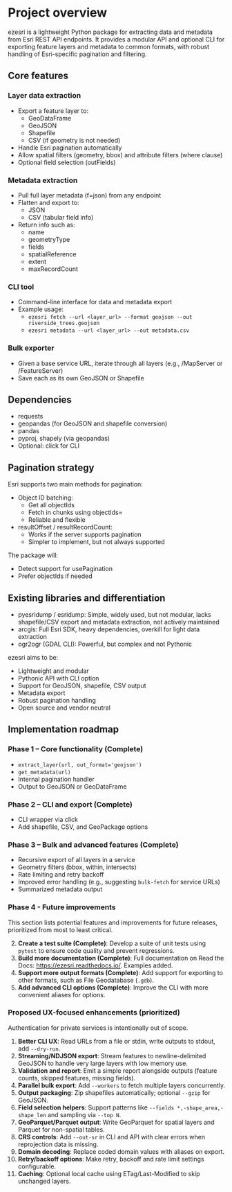 # Project overview

ezesri is a lightweight Python package for extracting data and metadata from Esri REST API endpoints. It provides a modular API and optional CLI for exporting feature layers and metadata to common formats, with robust handling of Esri-specific pagination and filtering.

## Core features

### Layer data extraction
- Export a feature layer to:
  - GeoDataFrame
  - GeoJSON
  - Shapefile
  - CSV (if geometry is not needed)
- Handle Esri pagination automatically
- Allow spatial filters (geometry, bbox) and attribute filters (where clause)
- Optional field selection (outFields)

### Metadata extraction
- Pull full layer metadata (f=json) from any endpoint
- Flatten and export to:
  - JSON
  - CSV (tabular field info)
- Return info such as:
  - name
  - geometryType
  - fields
  - spatialReference
  - extent
  - maxRecordCount

### CLI tool
- Command-line interface for data and metadata export
- Example usage:
  - `ezesri fetch --url <layer_url> --format geojson --out riverside_trees.geojson`
  - `ezesri metadata --url <layer_url> --out metadata.csv`

### Bulk exporter
- Given a base service URL, iterate through all layers (e.g., /MapServer or /FeatureServer)
- Save each as its own GeoJSON or Shapefile

## Dependencies
- requests
- geopandas (for GeoJSON and shapefile conversion)
- pandas
- pyproj, shapely (via geopandas)
- Optional: click for CLI

## Pagination strategy
Esri supports two main methods for pagination:

- Object ID batching:
  - Get all objectIds
  - Fetch in chunks using objectIds=<comma-separated-list>
  - Reliable and flexible
- resultOffset / resultRecordCount:
  - Works if the server supports pagination
  - Simpler to implement, but not always supported

The package will:
- Detect support for usePagination
- Prefer objectIds if needed

## Existing libraries and differentiation

- pyesridump / esridump: Simple, widely used, but not modular, lacks shapefile/CSV export and metadata extraction, not actively maintained
- arcgis: Full Esri SDK, heavy dependencies, overkill for light data extraction
- ogr2ogr (GDAL CLI): Powerful, but complex and not Pythonic

ezesri aims to be:
- Lightweight and modular
- Pythonic API with CLI option
- Support for GeoJSON, shapefile, CSV output
- Metadata export
- Robust pagination handling
- Open source and vendor neutral

## Implementation roadmap

### Phase 1 – Core functionality (Complete)
- `extract_layer(url, out_format='geojson')`
- `get_metadata(url)`
- Internal pagination handler
- Output to GeoJSON or GeoDataFrame

### Phase 2 – CLI and export (Complete)
- CLI wrapper via click
- Add shapefile, CSV, and GeoPackage options

### Phase 3 – Bulk and advanced features (Complete)
- Recursive export of all layers in a service
- Geometry filters (bbox, within, intersects)
- Rate limiting and retry backoff
- Improved error handling (e.g., suggesting `bulk-fetch` for service URLs)
- Summarized metadata output

### Phase 4 - Future improvements

This section lists potential features and improvements for future releases, prioritized from most to least critical.

2.  **Create a test suite (Complete)**: Develop a suite of unit tests using `pytest` to ensure code quality and prevent regressions.
3.  **Build more documentation (Complete)**: Full documentation on Read the Docs: https://ezesri.readthedocs.io/. Examples added.
4.  **Support more output formats (Complete)**: Add support for exporting to other formats, such as File Geodatabase (`.gdb`).
5.  **Add advanced CLI options (Complete)**: Improve the CLI with more convenient aliases for options. 

### Proposed UX-focused enhancements (prioritized)

Authentication for private services is intentionally out of scope.

1.  **Better CLI UX**: Read URLs from a file or stdin, write outputs to stdout, add `--dry-run`.
2.  **Streaming/NDJSON export**: Stream features to newline-delimited GeoJSON to handle very large layers with low memory use.
3.  **Validation and report**: Emit a simple report alongside outputs (feature counts, skipped features, missing fields).
4.  **Parallel bulk export**: Add `--workers` to fetch multiple layers concurrently.
5.  **Output packaging**: Zip shapefiles automatically; optional `--gzip` for GeoJSON.
6.  **Field selection helpers**: Support patterns like `--fields *,-shape_area,-shape_len` and sampling via `--top N`.
7.  **GeoParquet/Parquet output**: Write GeoParquet for spatial layers and Parquet for non-spatial tables.
8.  **CRS controls**: Add `--out-sr` in CLI and API with clear errors when reprojection data is missing.
9.  **Domain decoding**: Replace coded domain values with aliases on export.
10. **Retry/backoff options**: Make retry, backoff and rate limit settings configurable.
11. **Caching**: Optional local cache using ETag/Last-Modified to skip unchanged layers.
